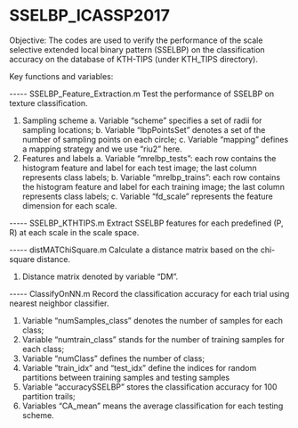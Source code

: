 # SSELBP_ICASSP2017
Objective:
The codes are used to verify the performance of the scale selective extended local binary pattern (SSELBP) on the classification accuracy on the database of KTH-TIPS (under KTH_TIPS directory).

Key functions and variables:

----- SSELBP_Feature_Extraction.m
Test the performance of SSELBP on texture classification.
1.	Sampling scheme
a.	Variable “scheme” specifies a set of radii for sampling locations;
b.	Variable “lbpPointsSet” denotes a set of the number of sampling points on each circle;
c.	Variable “mapping” defines a mapping strategy and we use “riu2” here.
2.	Features and labels
a.	Variable “mrelbp_tests”: each row contains the histogram feature and label for each test image; the last column represents class labels;
b.	Variable “mrelbp_trains”: each row contains the histogram feature and label for each training image; the last column represents class labels;
c.	Variable “fd_scale” represents the feature dimension for each scale.

----- SSELBP_KTHTIPS.m
Extract SSELBP features for each predefined (P, R) at each scale in the scale space.

----- distMATChiSquare.m
Calculate a distance matrix based on the chi-square distance.
1.	Distance matrix denoted by variable “DM”.

----- ClassifyOnNN.m
Record the classification accuracy for each trial using nearest neighbor classifier.
1.	Variable “numSamples_class” denotes the number of samples for each class;
2.	Variable “numtrain_class” stands for the number of training samples for each class;
3.	Variable “numClass” defines the number of class;
4.	Variable “train_idx” and “test_idx” define the indices for random partitions between training samples and testing samples
5.	Variable “accuracySSELBP” stores the classification accuracy for 100 partition trails;
6.	Variables “CA_mean” means the average classification for each testing scheme.
